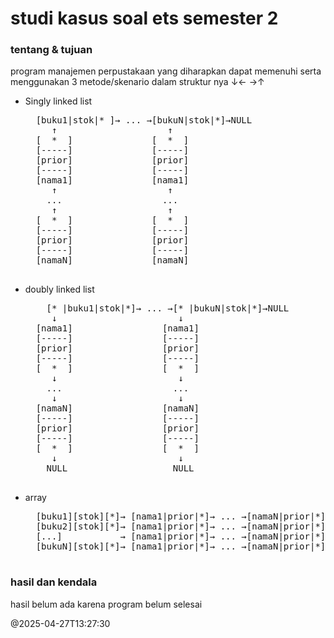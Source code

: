# studi kasus soal ets semester 2
### tentang & tujuan
program manajemen perpustakaan yang diharapkan dapat memenuhi serta menggunakan 3 metode/skenario dalam struktur nya   ↓← →↑

- Singly linked list
    <pre>
    [buku1|stok|* ]→ ... →[bukuN|stok|*]→NULL
       ↑                     ↑
    [  *  ]               [  *  ]
    [-----]               [-----]
    [prior]               [prior]
    [-----]               [-----]
    [nama1]               [nama1]
       ↑                     ↑
      ...                   ...
       ↑                     ↑
    [  *  ]               [  *  ]
    [-----]               [-----]
    [prior]               [prior]
    [-----]               [-----]
    [namaN]               [namaN]
    </pre>
- doubly linked list
    <pre>
      [* |buku1|stok|*]→ ... →[* |bukuN|stok|*]→NULL
       ↓                       ↓
    [nama1]                 [nama1]
    [-----]                 [-----]
    [prior]                 [prior]
    [-----]                 [-----]
    [  *  ]                 [  *  ]
       ↓                       ↓
      ...                     ...
       ↓                       ↓
    [namaN]                 [namaN]
    [-----]                 [-----]
    [prior]                 [prior]
    [-----]                 [-----]
    [  *  ]                 [  *  ]
       ↓                       ↓
      NULL                    NULL
    </pre>
- array
    <pre>
    [buku1][stok][*]→ [nama1|prior|*]→ ... →[namaN|prior|*]→NULL
    [buku2][stok][*]→ [nama1|prior|*]→ ... →[namaN|prior|*]→NULL
    [...]           → [nama1|prior|*]→ ... →[namaN|prior|*]→NULL
    [bukuN][stok][*]→ [nama1|prior|*]→ ... →[namaN|prior|*]→NULL
    </pre>

### hasil dan kendala
hasil belum ada karena program belum selesai<br>

@2025-04-27T13:27:30



